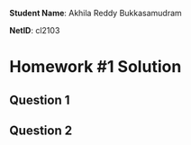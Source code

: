 **Student Name**:  Akhila Reddy Bukkasamudram

**NetID**: cl2103

# Homework #1 Solution

## Question 1

## Question 2
